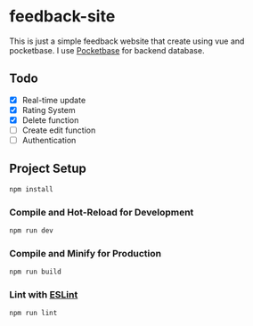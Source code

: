 # feedback-site
This is just a simple feedback website that create using vue and pocketbase.
I use [Pocketbase](https://github.com/pocketbase/pocketbase) for backend database.
## Todo
- [x] Real-time update
- [x] Rating System
- [x] Delete function
- [ ] Create edit function
- [ ] Authentication

## Project Setup

```sh
npm install
```

### Compile and Hot-Reload for Development

```sh
npm run dev
```

### Compile and Minify for Production

```sh
npm run build
```

### Lint with [ESLint](https://eslint.org/)

```sh
npm run lint
```
